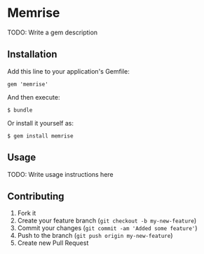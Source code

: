 # Memrise

TODO: Write a gem description

## Installation

Add this line to your application's Gemfile:

    gem 'memrise'

And then execute:

    $ bundle

Or install it yourself as:

    $ gem install memrise

## Usage

TODO: Write usage instructions here

## Contributing

1. Fork it
2. Create your feature branch (`git checkout -b my-new-feature`)
3. Commit your changes (`git commit -am 'Added some feature'`)
4. Push to the branch (`git push origin my-new-feature`)
5. Create new Pull Request
